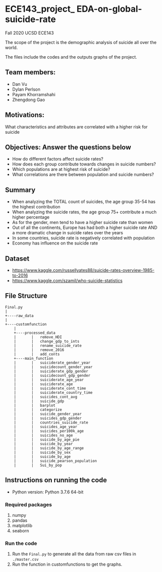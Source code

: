 # ECE143_project_ EDA-on-global-suicide-rate

Fall 2020 UCSD ECE143

The scope of the project is the demographic analysis of suicide all over the world.

The files include the codes and the outputs graphs of the project.


## Team members:
- Dan Vu
- Dylan Perlson
- Payam Khorramshahi
- Zhengdong Gao

## Motivations:
What characteristics and attributes are correlated with a higher risk for suicide

## Objectives: Answer the questions below
- How do different factors affect suicide rates?
- How does each group contribute towards changes in suicide numbers?
- Which populations are at highest risk of suicide?
- What correlations are there between population and suicide numbers?

## Summary
- When analyzing the TOTAL count of suicides, the age group 35-54 has the highest contribution
- When analyzing the suicide rates, the age group 75+ contribute a much higher percentage
- As for the gender, men tend to have a higher suicide rate than women
- Out of all the continents, Europe has had both a higher suicide rate AND a more dramatic change in suicide rates over the years
- In some countries, suicide rate is negatively correlated with population
- Economy has influence on the suicide rate

## Dataset
- https://www.kaggle.com/russellyates88/suicide-rates-overview-1985-to-2016
- https://www.kaggle.com/szamil/who-suicide-statistics

## File Structure

```
Final.py
|
+----raw_data
|
+----customfunction
    |
    +----processed_data
    |       |   remove_HDI
    |       |   change_gdp_to_ints
    |       |   rename_suicide_rate
    |       |   remove_2016
    |       |   add_conts
    +----main_function
    |       |   suiciderate_gender_year
    |       |   suicidecount_gender_year
    |       |   suiciderate_gdp_gender
    |       |   suicidecount_gdp_gender
    |       |   suiciderate_age_year
    |       |   suiciderate_age
    |       |   suiciderate_cont_time
    |       |   suiciderate_country_time
    |       |   suicides_cont_avg
    |       |   suicide_gdp
    |       |   barplot
    |       |   categorize
    |       |   suicide_gender_year
    |       |   suicides_gdp_gender
    |       |   countries_suicide_rate
    |       |   suicides_age_year
    |       |   suicides_per100k_age
    |       |   suicides_no_age
    |       |   suicide_by_age_pie
    |       |   suicide_by_year
    |       |   suicide_by_age_range
    |       |   suicide_by_sex
    |       |   suicide_by_age
    |       |   suicide_pearson_population
    |       |   Sui_by_pop
```
## Instructions on running the code

* Python version: Python 3.7.6 64-bit
### Required packages

1. numpy
2. pandas
3. matplotlib
4. seaborn

### Run the code
1. Run the ```Final.py``` to generate all the data from raw csv files in ```./master.csv```   
2. Run the function in customfunctions to get the graphs.
